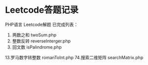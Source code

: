 # Leetcode答题记录
PHP语言 Leetcode解题
已完成列表：
1. 两数之和 twoSum.php
7. 整数反转 reverseInterger.php
9. 回文数 isPalindrome.php

13.罗马数字转整数 romanToInt.php
74.搜索二维矩阵 searchMatrix.php


